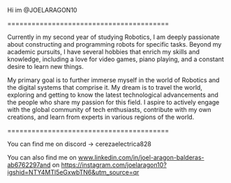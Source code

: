 Hi im @JOELARAGON10

========================================

Currently in my second year of studying Robotics, I am deeply passionate about constructing and programming robots for specific tasks. Beyond my academic pursuits, I have several hobbies that enrich my skills and knowledge, including a love for video games, piano playing, and a constant desire to learn new things.

My primary goal is to further immerse myself in the world of Robotics and the digital systems that comprise it. My dream is to travel the world, exploring and getting to know the latest technological advancements and the people who share my passion for this field. I aspire to actively engage with the global community of tech enthusiasts, contribute with my own creations, and learn from experts in various regions of the world.

========================================

You can find me on discord -> cerezaelectrica828

You can also find me on www.linkedin.com/in/joel-aragon-balderas-ab6762297and on https://instagram.com/joelaragon10?igshid=NTY4MTl5eGxwbTN6&utm_source=qr





<!---
JOELARAGON10/JOELARAGON10 is a ✨ special ✨ repository because its `README.md` (this file) appears on your GitHub profile.
You can click the Preview link to take a look at your changes.
--->
